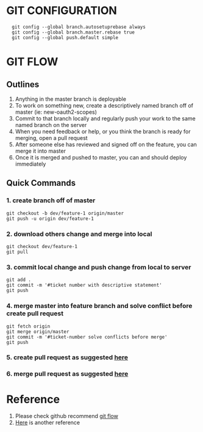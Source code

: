 
# GIT CONFIGURATION

```
  git config --global branch.autosetuprebase always
  git config --global branch.master.rebase true
  git config --global push.default simple
```

# GIT FLOW

## Outlines

1. Anything in the master branch is deployable
2. To work on something new, create a descriptively named branch off of master (ie: new-oauth2-scopes)
3. Commit to that branch locally and regularly push your work to the same named branch on the server
4. When you need feedback or help, or you think the branch is ready for merging, open a pull request
5. After someone else has reviewed and signed off on the feature, you can merge it into master
6. Once it is merged and pushed to master, you can and should deploy immediately

## Quick Commands

### 1. create branch off of master
```
git checkout -b dev/feature-1 origin/master
git push -u origin dev/feature-1
```
### 2. download others change and merge into local
```
git checkout dev/feature-1
git pull
```
### 3. commit local change and push change from local to server
```
git add .
git commit -m '#ticket number with descriptive statement'
git push
```
### 4. merge master into feature branch and solve conflict before create pull request
```
git fetch origin
git merge origin/master
git commit -m '#ticket-number solve conflicts before merge'
git push
```
### 5. create pull request as suggested [here](https://help.github.com/articles/creating-a-pull-request/)
### 6. merge pull request as suggested [here](https://help.github.com/articles/merging-a-pull-request/)

# Reference

1. Please check github recommend [git flow](https://help.github.com/articles/github-flow/)
2. [Here](http://scottchacon.com/2011/08/31/github-flow.html) is another reference

